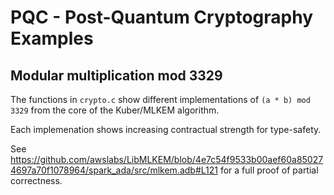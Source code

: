# PQC - Post-Quantum Cryptography Examples

## Modular multiplication mod 3329

The functions in `crypto.c` show different implementations of
`(a * b) mod 3329` from the core of the Kuber/MLKEM
algorithm.

Each implemenation shows increasing contractual strength for type-safety.

See https://github.com/awslabs/LibMLKEM/blob/4e7c54f9533b00aef60a850274697a70f1078964/spark_ada/src/mlkem.adb#L121
for a full proof of partial correctness.
